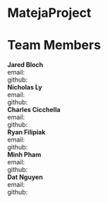 # MatejaProject

# Team Members
**Jared Bloch**
 <br />
email:
 <br />
github:
 <br />
**Nicholas Ly**
 <br />
email:
 <br />
github:
 <br />
**Charles Cicchella**
 <br />
email:
 <br />
github:
 <br />
**Ryan Filipiak**
 <br />
email:
 <br />
github:
 <br />
**Minh Pham**
 <br />
email:
 <br />
github:
 <br />
**Dat Nguyen**
 <br />
email:
 <br />
github:

